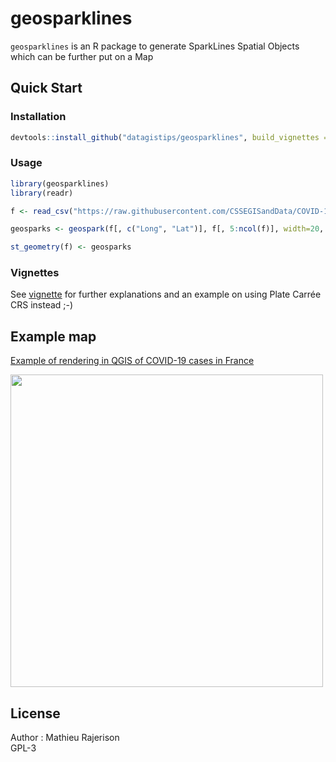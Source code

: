 # geosparklines

`geosparklines` is an R package to generate SparkLines Spatial Objects which can be further put on a Map

## Quick Start

### Installation
```r
devtools::install_github("datagistips/geosparklines", build_vignettes = TRUE)
```

### Usage

```r
library(geosparklines)
library(readr)

f <- read_csv("https://raw.githubusercontent.com/CSSEGISandData/COVID-19/master/csse_covid_19_data/csse_covid_19_time_series/time_series_covid19_confirmed_global.csv")

geosparks <- geospark(f[, c("Long", "Lat")], f[, 5:ncol(f)], width=20, height=20, mode = "log") # log transformed sparklines as an sfc (Simple Feature Collection)

st_geometry(f) <- geosparks
```

### Vignettes
See [vignette](vignettes/how-to-use-geosparklines.html) for further explanations and an example on using Plate Carrée CRS instead ;-)

## Example map
[Example of rendering in QGIS of COVID-19 cases in France](https://github.com/datagistips/sparkline_map/blob/master/images/map.png)

<img src="https://raw.githubusercontent.com/datagistips/sparkline_map/master/images/map.png" width=500 height=500 align=middle></img>

## License
Author : Mathieu Rajerison  
GPL-3